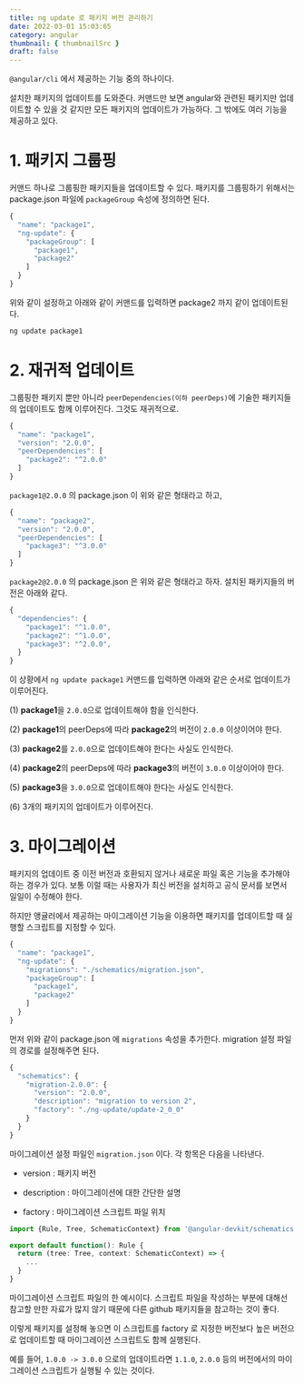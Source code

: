```yaml
---
title: ng update 로 패키지 버전 관리하기
date: 2022-03-01 15:03:65
category: angular
thumbnail: { thumbnailSrc }
draft: false
---
```


`@angular/cli` 에서 제공하는 기능 중의 하나이다.

설치한 패키지의 업데이트를 도와준다. 커맨드만 보면 angular와 관련된 패키지만 업데이트할 수 있을 것 같지만 모든 패키지의 업데이트가 가능하다. 그 밖에도 여러 기능을 제공하고 있다.

# 1. 패키지 그룹핑

커맨드 하나로 그룹핑한 패키지들을 업데이트할 수 있다. 패키지를 그룹핑하기 위해서는 package.json 파일에 `packageGroup` 속성에 정의하면 된다.

```js
{
  "name": "package1",
  "ng-update": {
    "packageGroup": [
      "package1",
      "package2"
    ]
  }
}
```

위와 같이 설정하고 아래와 같이 커맨드를 입력하면 package2 까지 같이 업데이트된다.

```bash
ng update package1
```

# 2. 재귀적 업데이트

그룹핑한 패키지 뿐만 아니라 `peerDependencies(이하 peerDeps)`에 기술한 패키지들의 업데이트도 함께 이루어진다. 그것도 재귀적으로.

```js
{
  "name": "package1",
  "version": "2.0.0",
  "peerDependencies": [
    "package2": "^2.0.0"
  ]
}
```

`package1@2.0.0` 의 package.json 이 위와 같은 형태라고 하고,

```js
{
  "name": "package2",
  "version": "2.0.0",
  "peerDependencies": [
    "package3": "^3.0.0"
  ]
}
```

`package2@2.0.0` 의 package.json 은 위와 같은 형태라고 하자. 설치된 패키지들의 버전은 아래와 같다.

```js
{
  "dependencies": {
    "package1": "^1.0.0",
    "package2": "^1.0.0",
    "package3": "^2.0.0",
  }
}
```

이 상황에서 `ng update package1` 커맨드를 입력하면 아래와 같은 순서로 업데이트가 이루어진다.

(1) **package1**을 `2.0.0`으로 업데이트해야 함을 인식한다.

(2) **package1**의 peerDeps에 따라 **package2**의 버전이 `2.0.0` 이상이어야 한다.

(3) **package2**를 `2.0.0`으로 업데이트해야 한다는 사실도 인식한다.

(4) **package2**의 peerDeps에 따라 **package3**의 버전이 `3.0.0` 이상이어야 한다.

(5) **package3**을 `3.0.0`으로 업데이트해야 한다는 사실도 인식한다.

(6) 3개의 패키지의 업데이트가 이루어진다.

# 3. 마이그레이션

패키지의 업데이트 중 이전 버전과 호환되지 않거나 새로운 파일 혹은 기능을 추가해야 하는 경우가 있다. 보통 이럴 때는 사용자가 최신 버전을 설치하고 공식 문서를 보면서 일일이 수정해야 한다.

하지만 앵귤러에서 제공하는 마이그레이션 기능을 이용하면 패키지를 업데이트할 때 실행할 스크립트를 지정할 수 있다.

```js
{
  "name": "package1",
  "ng-update": {
    "migrations": "./schematics/migration.json",
    "packageGroup": [
      "package1",
      "package2"
    ]
  }
}
```

먼저 위와 같이 package.json 에 `migrations` 속성을 추가한다. migration 설정 파일의 경로를 설정해주면 된다.

```js
{
  "schematics": {
    "migration-2.0.0": {
      "version": "2.0.0",
      "description": "migration to version 2",
      "factory": "./ng-update/update-2_0_0"
    }
  }
}
```

마이그레이션 설정 파일인 `migration.json` 이다. 각 항목은 다음을 나타낸다.

- version : 패키지 버전

- description : 마이그레이션에 대한 간단한 설명

- factory : 마이그레이션 스크립트 파일 위치

```ts
import {Rule, Tree, SchematicContext} from '@angular-devkit/schematics';

export default function(): Rule {
  return (tree: Tree, context: SchematicContext) => {
    ...
  }
}
```

마이그레이션 스크립트 파일의 한 예시이다. 스크립트 파일을 작성하는 부분에 대해선 참고할 만한 자료가 많지 않기 때문에 다른 github 패키지들을 참고하는 것이 좋다.

이렇게 패키지를 설정해 놓으면 이 스크립트를 factory 로 지정한 버전보다 높은 버전으로 업데이트할 때 마이그레이션 스크립트도 함께 실행된다.

예를 들어, `1.0.0 -> 3.0.0` 으로의 업데이트라면 `1.1.0`, `2.0.0` 등의 버전에서의 마이그레이션 스크립트가 실행될 수 있는 것이다.
